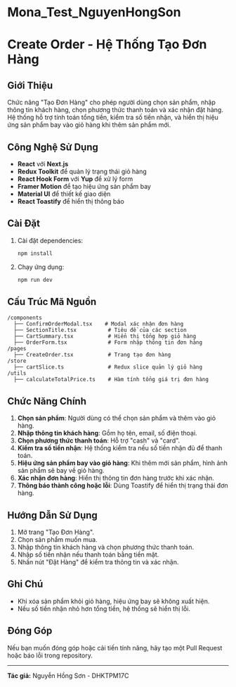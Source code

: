 # Mona_Test_NguyenHongSon

# Create Order - Hệ Thống Tạo Đơn Hàng

## Giới Thiệu

Chức năng "Tạo Đơn Hàng" cho phép người dùng chọn sản phẩm, nhập thông tin khách hàng, chọn phương thức thanh toán và xác nhận đặt hàng. Hệ thống hỗ trợ tính toán tổng tiền, kiểm tra số tiền nhận, và hiển thị hiệu ứng sản phẩm bay vào giỏ hàng khi thêm sản phẩm mới.

## Công Nghệ Sử Dụng

- **React** với **Next.js**
- **Redux Toolkit** để quản lý trạng thái giỏ hàng
- **React Hook Form** với **Yup** để xử lý form
- **Framer Motion** để tạo hiệu ứng sản phẩm bay
- **Material UI** để thiết kế giao diện
- **React Toastify** để hiển thị thông báo

## Cài Đặt

1. Cài đặt dependencies:
   ```sh
   npm install
   ```
2. Chạy ứng dụng:
   ```sh
   npm run dev
   ```

## Cấu Trúc Mã Nguồn

```
/components
  ├── ConfirmOrderModal.tsx    # Modal xác nhận đơn hàng
  ├── SectionTitle.tsx          # Tiêu đề của các section
  ├── CartSummary.tsx           # Hiển thị tổng hợp giỏ hàng
  ├── OrderForm.tsx             # Form nhập thông tin đơn hàng
/pages
  ├── CreateOrder.tsx           # Trang tạo đơn hàng
/store
  ├── cartSlice.ts              # Redux slice quản lý giỏ hàng
/utils
  ├── calculateTotalPrice.ts    # Hàm tính tổng giá trị đơn hàng
```

## Chức Năng Chính

1. **Chọn sản phẩm**: Người dùng có thể chọn sản phẩm và thêm vào giỏ hàng.
2. **Nhập thông tin khách hàng**: Gồm họ tên, email, số điện thoại.
3. **Chọn phương thức thanh toán**: Hỗ trợ "cash" và "card".
4. **Kiểm tra số tiền nhận**: Hệ thống kiểm tra nếu số tiền nhận đủ để thanh toán.
5. **Hiệu ứng sản phẩm bay vào giỏ hàng**: Khi thêm mới sản phẩm, hình ảnh sản phẩm sẽ bay về giỏ hàng.
6. **Xác nhận đơn hàng**: Hiển thị thông tin đơn hàng trước khi xác nhận.
7. **Thông báo thành công hoặc lỗi**: Dùng Toastify để hiển thị trạng thái đơn hàng.

## Hướng Dẫn Sử Dụng

1. Mở trang "Tạo Đơn Hàng".
2. Chọn sản phẩm muốn mua.
3. Nhập thông tin khách hàng và chọn phương thức thanh toán.
4. Nhập số tiền nhận nếu thanh toán bằng tiền mặt.
5. Nhấn nút "Đặt Hàng" để kiểm tra thông tin và xác nhận.

## Ghi Chú

- Khi xóa sản phẩm khỏi giỏ hàng, hiệu ứng bay sẽ không xuất hiện.
- Nếu số tiền nhận nhỏ hơn tổng tiền, hệ thống sẽ hiển thị lỗi.

## Đóng Góp

Nếu bạn muốn đóng góp hoặc cải tiến tính năng, hãy tạo một Pull Request hoặc báo lỗi trong repository.

---

**Tác giả:** Nguyễn Hồng Sơn - DHKTPM17C
